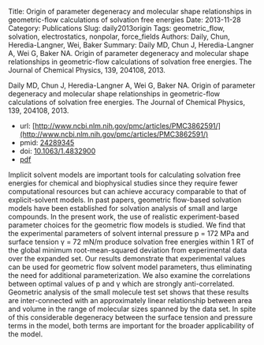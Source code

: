 Title: Origin of parameter degeneracy and molecular shape relationships in geometric-flow calculations of solvation free energies
Date: 2013-11-28
Category: Publications
Slug: daily2013origin
Tags: geometric_flow, solvation, electrostatics, nonpolar, force_fields
Authors: Daily, Chun, Heredia-Langner, Wei, Baker
Summary: Daily MD, Chun J, Heredia-Langner A, Wei G, Baker NA. Origin of parameter degeneracy and molecular shape relationships in geometric-flow calculations of solvation free energies. The Journal of Chemical Physics, 139, 204108, 2013. 

Daily MD, Chun J, Heredia-Langner A, Wei G, Baker NA. Origin of parameter degeneracy and molecular shape relationships in geometric-flow calculations of solvation free energies. The Journal of Chemical Physics, 139, 204108, 2013. 

* url: [http://www.ncbi.nlm.nih.gov/pmc/articles/PMC3862591/](http://www.ncbi.nlm.nih.gov/pmc/articles/PMC3862591/)
* pmid: [24289345](24289345)
* doi: [10.1063/1.4832900](10.1063/1.4832900)
* [pdf](http://sobolevnrm.github.io/papers/daily2013origin.pdf)

Implicit solvent models are important tools for calculating solvation free energies for chemical and biophysical studies since they require fewer computational resources but can achieve accuracy comparable to that of explicit-solvent models. In past papers, geometric flow-based solvation models have been established for solvation analysis of small and large compounds. In the present work, the use of realistic experiment-based parameter choices for the geometric flow models is studied. We find that the experimental parameters of solvent internal pressure p = 172 MPa and surface tension γ = 72 mN/m produce solvation free energies within 1 RT of the global minimum root-mean-squared deviation from experimental data over the expanded set. Our results demonstrate that experimental values can be used for geometric flow solvent model parameters, thus eliminating the need for additional parameterization. We also examine the correlations between optimal values of p and γ which are strongly anti-correlated. Geometric analysis of the small molecule test set shows that these results are inter-connected with an approximately linear relationship between area and volume in the range of molecular sizes spanned by the data set. In spite of this considerable degeneracy between the surface tension and pressure terms in the model, both terms are important for the broader applicability of the model.
